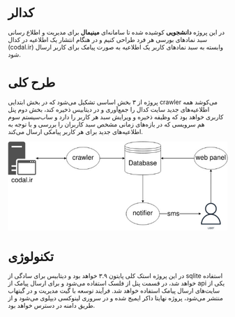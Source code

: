# کدالر
در این پروژه **دانشجویی** کوشیده شده تا سامانه‌ای **مینیمال** برای مدیریت و اطلاع رسانی سبد نمادهای بورسی هر فرد طراحی کنیم و در هنگام انتشار یک اطلاعیه در کدال (codal.ir) وابسته به سبد نمادهای کاربر یک اطلاعیه به صورت پیامک برای کاربر ارسال شود.


# طرح کلی
پروژه از ۳ بخش اساسی تشکیل می‌شود که در بخش ابتدایی crawler می‌کوشد همه اطلاعیه‌های جدید سایت کدال را جمع‌آوری و در دیتابیس ذخیره کند، بخش دوم پنل کاربری خواهد بود که وظیفه ذخیره و ویرایش سبد هر کاربر را دارد و ساب‌سیستم سوم هم سرویسی که در بازه‌های زمانی مشخص سبد کاربران را بررسی و با توجه به اطلاعیه‌های جدید برای هر کاربر پیامکی ارسال می‌کند.

![project diagram](diagram.jpg "project diagram")

# تکنو‌لوژی 
در این پروژه استک کلی پایتون ۳.۹ خواهد بود و دیتابیس برای سادگی از sqlite استفاده خواهد شد، در قسمت پنل از فلسک استفاده می‌شود و برای ارسال پیامک از api یکی از سایت‌های ارسال پیامک استفاده خواهد شد. فرآیند توسعه با گیت مدیریت و در گیتهاب منتشر می‌شود، پروژه نهایتا داکر ایمیج شده و در سروری لینوکسی دیپلوی می‌شود و از طریق دامنه در دسترس خواهد بود.

